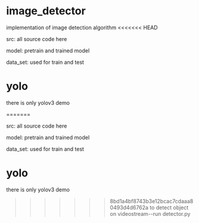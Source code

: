 # image_detector
 implementation of image detection algorithm
<<<<<<< HEAD

 src: all source code here

 model: pretrain and trained model

 data_set: used for train and test

# yolo

 there is only yolov3 demo

=======
 
 src: all source code here
 
 model: pretrain and trained model
 
 data_set: used for train and test
 
# yolo
 there is only yolov3 demo
 
>>>>>>> 8bd1a4bf8743b3e12bcac7cdaaa80493d4d6762a
 to detect object on videostream--run detector.py 